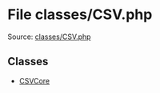 File classes/CSV.php
=========

Source: [classes/CSV.php](https://github.com/PrestaShop/PrestaShop/blob/1.5.6.1/classes/CSV.php)


Classes
-------

* [CSVCore](class.CSVCore.md)

